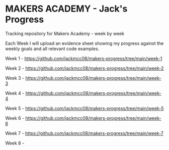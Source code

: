 # MAKERS ACADEMY - Jack's Progress
Tracking repository for Makers Academy - week by week

Each Week I will upload an evidence sheet showing my progress against the weekly goals and all relevant code examples.  

Week 1 - https://github.com/jackmcc08/makers-progress/tree/main/week-1

Week 2 - https://github.com/jackmcc08/makers-progress/tree/main/week-2

Week 3 - https://github.com/jackmcc08/makers-progress/tree/main/week-3

Week 4 - https://github.com/jackmcc08/makers-progress/tree/main/week-4

Week 5 - https://github.com/jackmcc08/makers-progress/tree/main/week-5

Week 6 - https://github.com/jackmcc08/makers-progress/tree/main/week-6

Week 7 - https://github.com/jackmcc08/makers-progress/tree/main/week-7

Week 8 - 
